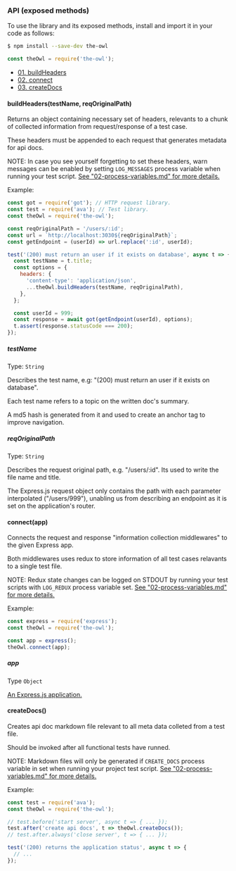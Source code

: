 ### API (exposed methods)

To use the library and its exposed methods, install and import it in your code as follows:

```sh
$ npm install --save-dev the-owl
```

```js
const theOwl = require('the-owl');
```

* [01. buildHeaders](#build-headers)
* [02. connect](#connect)
* [03. createDocs](#create-docs)

#### buildHeaders(testName, reqOriginalPath) <a name="build-headers"></a>

Returns an object containing necessary set of headers, relevants to a chunk of collected information from request/response of a test case.

These headers must be appended to each request that generates metadata for api docs.

NOTE: In case you see yourself forgetting to set these headers, warn messages can be enabled by setting `LOG_MESSAGES` process variable when running your test script. [See "02-process-variables.md" for more details.](./02-process-variables.md#log-messages)

Example:

```js
const got = require('got'); // HTTP request library.
const test = require('ava'); // Test library.
const theOwl = require('the-owl');

const reqOriginalPath = '/users/:id';
const url = `http://localhost:3030${reqOriginalPath}`;
const getEndpoint = (userId) => url.replace(':id', userId);

test('(200) must return an user if it exists on database', async t => {
  const testName = t.title;
  const options = {
    headers: {
      'content-type': 'application/json',
      ...theOwl.buildHeaders(testName, reqOriginalPath),
    },
  };

  const userId = 999;
  const response = await got(getEndpoint(userId), options);
  t.assert(response.statusCode === 200);
});
```

##### testName

Type: `String`

Describes the test name, e.g: "(200) must return an user if it exists on database".

Each test name refers to a topic on the written doc's summary.

A md5 hash is generated from it and used to create an anchor tag to improve navigation.

##### reqOriginalPath

Type: `String`

Describes the request original path, e.g. "/users/:id". Its used to write the file name and title.

The Express.js request object only contains the path with each parameter interpolated ("/users/999"), unabling us from describing an endpoint as it is set on the application's router.


#### connect(app) <a name="connect"></a>

Connects the request and response "information collection middlewares" to the given Express app.

Both middlewares uses redux to store information of all test cases relavants to a single test file.

NOTE: Redux state changes can be logged on STDOUT by running your test scripts with `LOG_REDUX` process variable set. [See "02-process-variables.md" for more details.](./02-process-variables.md#log-redux)

Example:

```js
const express = require('express');
const theOwl = require('the-owl');

const app = express();
theOwl.connect(app);
```

##### app

Type `Object`

[An Express.js application.](https://expressjs.com/en/4x/api.html#express)


#### createDocs() <a name="create-docs"></a>

Creates api doc markdown file relevant to all meta data colleted from a test file.

Should be invoked after all functional tests have runned.

NOTE: Markdown files will only be generated if `CREATE_DOCS` process variable in set when running your project test script. [See "02-process-variables.md" for more details.](./02-process-variables.md#create-docs)

Example:

```js
const test = require('ava');
const theOwl = require('the-owl');

// test.before('start server', async t => { ... });
test.after('create api docs', t => theOwl.createDocs());
// test.after.always('close server', t => { ... });

test('(200) returns the application status', async t => {
  // ...
});
```